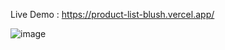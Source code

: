 Live Demo : https://product-list-blush.vercel.app/

![image](https://user-images.githubusercontent.com/37794440/210955572-43aa3c70-5efa-4a2c-b16d-e9762ec8d1cd.png)

